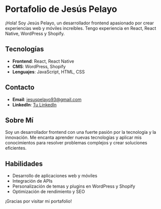 # Portafolio de Jesús Pelayo

¡Hola! Soy Jesús Pelayo, un desarrollador frontend apasionado por crear experiencias web y móviles increíbles. Tengo experiencia en React, React Native, WordPress y Shopify.

## Tecnologías

- **Frontend**: React, React Native
- **CMS**: WordPress, Shopify
- **Lenguajes**: JavaScript, HTML, CSS

## Contacto

- **Email**: jesuspelayo93@gmail.com
- **LinkedIn**: [Tu LinkedIn](https://www.linkedin.com/in/jesus-pelayo-pelayo-cordova-b79005120/)

## Sobre Mí

Soy un desarrollador frontend con una fuerte pasión por la tecnología y la innovación. Me encanta aprender nuevas tecnologías y aplicar mis conocimientos para resolver problemas complejos y crear soluciones eficientes.

## Habilidades

- Desarrollo de aplicaciones web y móviles
- Integración de APIs
- Personalización de temas y plugins en WordPress y Shopify
- Optimización de rendimiento y SEO

¡Gracias por visitar mi portafolio!
